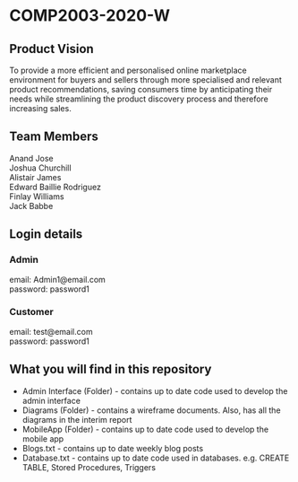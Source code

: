 # COMP2003-2020-W


<h2> Product Vision </h2>
To provide a more efficient and personalised online marketplace environment for buyers and sellers through more specialised and relevant product recommendations, saving consumers time by anticipating their needs while streamlining the product discovery process and therefore increasing sales.

<h2>Team Members </h2>
Anand Jose <br>
Joshua Churchill<br>
Alistair James<br>
Edward Baillie Rodriguez<br>
Finlay Williams<br>
Jack Babbe <br>

<h2>Login details</h2>
<h3>Admin</h3>
email: Admin1@email.com <br>
password: password1
<h3>Customer</h3>
email: test@email.com <br>
password: password1


<h2>What you will find in this repository</h2> 

* Admin Interface (Folder) - contains up to date code used to develop the admin interface
* Diagrams (Folder) - contains a wireframe documents. Also, has all the diagrams in the interim report
* MobileApp (Folder) - contains up to date code used to develop the mobile app
* Blogs.txt - contains up to date weekly blog posts
* Database.txt - contains up to date code used in databases. e.g. CREATE TABLE, Stored Procedures, Triggers

